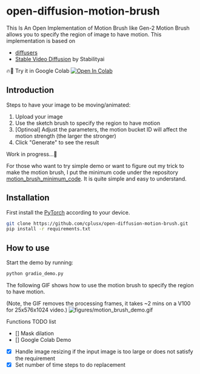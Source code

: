 # open-diffusion-motion-brush
This Is An Open Implementation of Motion Brush like Gen-2
Motion Brush allows you to specify the region of image to have motion.
This implementation is based on 
* [diffusers](https://github.com/huggingface/diffusers)
* [Stable Video Diffusion](https://huggingface.co/docs/diffusers/main/using-diffusers/svd) by Stabilityai

🔥🚀 Try it in Google Colab
[![Open In Colab](https://colab.research.google.com/assets/colab-badge.svg)](https://colab.research.google.com/gist/cplusx/4fbe79162880cd007cdca39389b3c4a4/open_motion_brush.ipynb)

## Introduction
Steps to have your image to be moving/animated:
1. Upload your image
2. Use the sketch brush to specify the region to have motion
3. [Optinoal] Adjust the parameters, the motion bucket ID will affect the motion strength (the larger the stronger)
4. Click "Generate" to see the result

Work in progress...🚧

For those who want to try simple demo or want to figure out my trick to make the motion brush, I put the minimum code under the repository [motion_brush_minimum_code](motion_brush_minimum_code). It is quite simple and easy to understand.

## Installation
First install the [PyTorch](https://pytorch.org/get-started/locally/) according to your device.
```bash
git clone https://github.com/cplusx/open-diffusion-motion-brush.git
pip install -r requirements.txt
```

## How to use
Start the demo by running:
```bash
python gradio_demo.py
```

The following GIF shows how to use the motion brush to specify the region to have motion. 

(Note, the GIF removes the processing frames, it takes ~2 mins on a V100 for 25x576x1024 video.)
![figures/motion_brush_demo.gif](figures/motion_brush_demo.gif)

Functions TODO list
- [] Mask dilation
- [] Google Colab Demo
- [x] Handle image resizing if the input image is too large or does not satisfy the requirement
- [x] Set number of time steps to do replacement